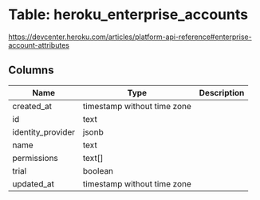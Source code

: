 
# Table: heroku_enterprise_accounts
https://devcenter.heroku.com/articles/platform-api-reference#enterprise-account-attributes
## Columns
| Name        | Type           | Description  |
| ------------- | ------------- | -----  |
|created_at|timestamp without time zone||
|id|text||
|identity_provider|jsonb||
|name|text||
|permissions|text[]||
|trial|boolean||
|updated_at|timestamp without time zone||
